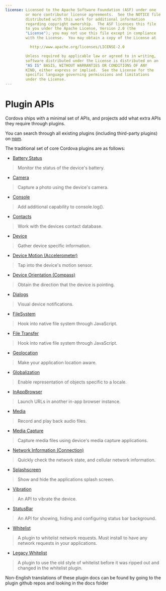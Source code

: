 ```yaml
---
license: Licensed to the Apache Software Foundation (ASF) under one
         or more contributor license agreements.  See the NOTICE file
         distributed with this work for additional information
         regarding copyright ownership.  The ASF licenses this file
         to you under the Apache License, Version 2.0 (the
         "License"); you may not use this file except in compliance
         with the License.  You may obtain a copy of the License at

           http://www.apache.org/licenses/LICENSE-2.0

         Unless required by applicable law or agreed to in writing,
         software distributed under the License is distributed on an
         "AS IS" BASIS, WITHOUT WARRANTIES OR CONDITIONS OF ANY
         KIND, either express or implied.  See the License for the
         specific language governing permissions and limitations
         under the License.
---
```


# Plugin APIs

Cordova ships with a minimal set of APIs, and projects add what extra APIs they require through plugins.

You can search through all existing plugins (including third-party plugins) on [npm](https://www.npmjs.com/search?q=ecosystem%3Acordova).

The traditional set of core Cordova plugins are as follows:

- [Battery Status](https://www.npmjs.com/package/cordova-plugin-battery-status)
> Monitor the status of the device's battery.

- [Camera](https://www.npmjs.com/package/cordova-plugin-camera)
> Capture a photo using the device's camera.

- [Console](https://www.npmjs.com/package/cordova-plugin-console)
> Add additional capability to console.log().

- [Contacts](https://www.npmjs.com/package/cordova-plugin-contacts)
> Work with the devices contact database.

- [Device](https://www.npmjs.com/package/cordova-plugin-device)
> Gather device specific information.

- [Device Motion (Accelerometer)](https://www.npmjs.com/package/cordova-plugin-device-motion)
> Tap into the device's motion sensor.

- [Device Orientation (Compass)](https://www.npmjs.com/package/cordova-plugin-device-orientation)
> Obtain the direction that the device is pointing.

- [Dialogs](https://www.npmjs.com/package/cordova-plugin-dialogs)
> Visual device notifications.

- [FileSystem](https://www.npmjs.com/package/cordova-plugin-file)
> Hook into native file system through JavaScript.

- [File Transfer](https://www.npmjs.com/package/cordova-plugin-file-transfer)
> Hook into native file system through JavaScript.

- [Geolocation](https://www.npmjs.com/package/cordova-plugin-geolocation)
> Make your application location aware.

- [Globalization](https://www.npmjs.com/package/cordova-plugin-globalization)
> Enable representation of objects specific to a locale.

- [InAppBrowser](https://www.npmjs.com/package/cordova-plugin-inappbrowser)
> Launch URLs in another in-app browser instance.

- [Media](https://www.npmjs.com/package/cordova-plugin-media)
> Record and play back audio files.

- [Media Capture](https://www.npmjs.com/package/cordova-plugin-media-capture)
> Capture media files using device's media capture applications.

- [Network Information (Connection)](https://www.npmjs.com/package/cordova-plugin-network-information)
> Quickly check the network state, and cellular network information.

- [Splashscreen](https://www.npmjs.com/package/cordova-plugin-splashscreen)
> Show and hide the applications splash screen.

- [Vibration](https://www.npmjs.com/package/cordova-plugin-vibration)
> An API to vibrate the device.

- [StatusBar](https://www.npmjs.com/package/cordova-plugin-statusbar)
> An API for showing, hiding and configuring status bar background.

- [Whitelist](https://www.npmjs.com/package/cordova-plugin-whitelist)
> A plugin to whitelist network requests. Must install to have any network requests in your applications.

- [Legacy Whitelist](https://www.npmjs.com/package/cordova-plugin-legacy-whitelist)
> A plugin to use the old style of whitelist before it was ripped out and changed in the whitelist plugin. 



Non-English translations of these plugin docs can be found by going to the plugin github repos and looking in the docs folder
